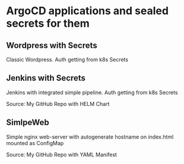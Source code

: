 # ArgoCD applications and sealed secrets for them

## Wordpress with Secrets

Classic Wordpress. Auth getting from k8s Secrets

## Jenkins with Secrets

Jenkins with integrated simple pipeline. Auth getting from k8s Secrets

Source: My GitHub Repo with HELM Chart

## SimlpeWeb

Simple nginx web-server with autogenerate hostname on index.html mounted as ConfigMap

Source: My GitHub Repo with YAML Manifest
